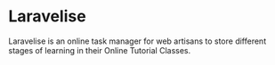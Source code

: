 # Laravelise
Laravelise is an online task manager for web artisans to store different stages of learning in their Online Tutorial Classes.

